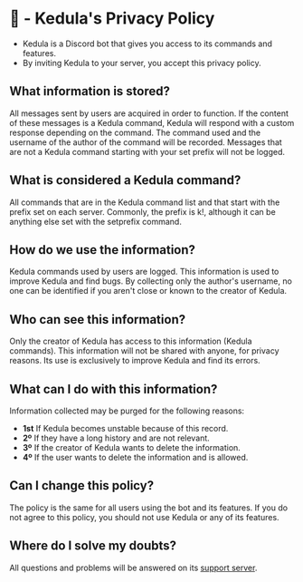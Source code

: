 # 🤖 - Kedula's Privacy Policy
- Kedula is a Discord bot that gives you access to its commands and features.
- By inviting Kedula to your server, you accept this privacy policy.
## What information is stored?
All messages sent by users are acquired in order to function.
If the content of these messages is a Kedula command, Kedula will respond with a custom response depending on the command.
The command used and the username of the author of the command will be recorded. Messages that are not a Kedula command starting with your set prefix will not be logged.
## What is considered a Kedula command?
All commands that are in the Kedula command list and that start with the prefix set on each server. Commonly, the prefix is k!, although it can be anything else set with the setprefix command.
## How do we use the information?
Kedula commands used by users are logged. This information is used to improve Kedula and find bugs. By collecting only the author's username, no one can be identified if you aren't close or known to the creator of Kedula.
## Who can see this information?
Only the creator of Kedula has access to this information (Kedula commands).
This information will not be shared with anyone, for privacy reasons.
Its use is exclusively to improve Kedula and find its errors.
## What can I do with this information?
Information collected may be purged for the following reasons:
- **1st** If Kedula becomes unstable because of this record.
- **2º** If they have a long history and are not relevant.
- **3º** If the creator of Kedula wants to delete the information.
- **4º** If the user wants to delete the information and is allowed.
## Can I change this policy?
The policy is the same for all users using the bot and its features.
If you do not agree to this policy, you should not use Kedula or any of its features.
## Where do I solve my doubts?
All questions and problems will be answered on its [support server](https://discord.gg/p26UWjCmQd).